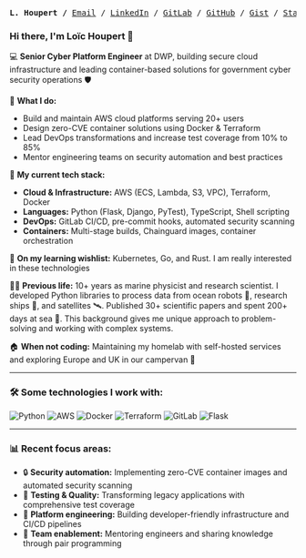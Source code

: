<p><pre align="center">
<strong>L. Houpert /</strong> <a href="mailto:houpertloic@gmail.com">Email</a> / <a href="https://www.linkedin.com/in/lo%C3%AFc-h-29232037/">LinkedIn</a> / <a href="https://gitlab.com/loic.houpert">GitLab</a> / <a href="https://github.com/lhoupert">GitHub</a> / <a href="https://gist.github.com/lhoupert">Gist</a> / <a href="https://stackoverflow.com/users/13890678/lhoupert">Stackoverflow</a> / <a href="https://scholar.google.com/citations?user=10K7fIYAAAAJ&hl=en">Google Scholar</a>
</pre></p>

### Hi there, I'm Loïc Houpert 👋        

💻 **Senior Cyber Platform Engineer** at DWP, building secure cloud infrastructure and leading container-based solutions for government cyber security operations 🛡️

🚀 **What I do:**
- Build and maintain AWS cloud platforms serving 20+ users
- Design zero-CVE container solutions using Docker & Terraform
- Lead DevOps transformations and increase test coverage from 10% to 85%
- Mentor engineering teams on security automation and best practices

🔧 **My current tech stack:**
- **Cloud & Infrastructure:** AWS (ECS, Lambda, S3, VPC), Terraform, Docker
- **Languages:** Python (Flask, Django, PyTest), TypeScript, Shell scripting  
- **DevOps:** GitLab CI/CD, pre-commit hooks, automated security scanning
- **Containers:** Multi-stage builds, Chainguard images, container orchestration

🌱 **On my learning wishlist:** Kubernetes, Go, and Rust. I am really interested in these technologies

🧑‍🔬 **Previous life:** 10+ years as marine physicist and research scientist. I developed Python libraries to process data from ocean robots 🤖, research ships 🚢, and satellites 🛰️. Published 30+ scientific papers and spent 200+ days at sea 🌊. This background gives me unique approach to problem-solving and working with complex systems.

🏠 **When not coding:** Maintaining my homelab with self-hosted services and exploring Europe and UK in our campervan 🚐

---

### 🛠️ Some technologies I work with:

![Python](https://img.shields.io/badge/-Python-3776AB?style=flat-square&logo=python&logoColor=white)
![AWS](https://img.shields.io/badge/-AWS-232F3E?style=flat-square&logo=amazon-aws&logoColor=white)
![Docker](https://img.shields.io/badge/-Docker-2496ED?style=flat-square&logo=docker&logoColor=white)
![Terraform](https://img.shields.io/badge/-Terraform-623CE4?style=flat-square&logo=terraform&logoColor=white)
![GitLab](https://img.shields.io/badge/-GitLab-FCA326?style=flat-square&logo=gitlab&logoColor=white)
![Flask](https://img.shields.io/badge/-Flask-000000?style=flat-square&logo=flask&logoColor=white)

---

### 📊 Recent focus areas:
- 🔒 **Security automation:** Implementing zero-CVE container images and automated security scanning
- 🧪 **Testing & Quality:** Transforming legacy applications with comprehensive test coverage
- 🚀 **Platform engineering:** Building developer-friendly infrastructure and CI/CD pipelines
- 👥 **Team enablement:** Mentoring engineers and sharing knowledge through pair programming



[website]: https://lhoupert.fr
[linkedin]: https://linkedin.com/in/lo%C3%AFc-houpert-29232037
